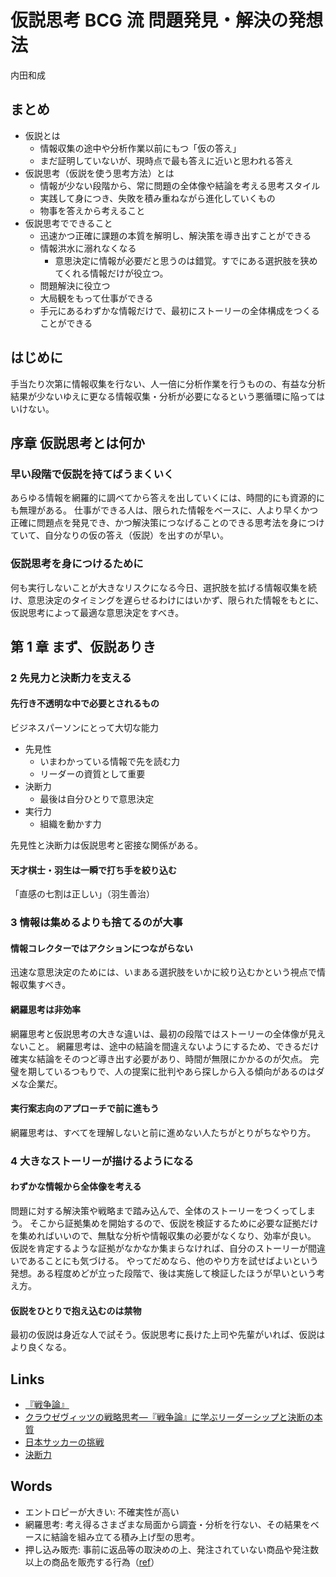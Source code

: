 # 仮説思考 BCG 流 問題発見・解決の発想法
内田和成

## まとめ
- 仮説とは
    - 情報収集の途中や分析作業以前にもつ「仮の答え」
    - まだ証明していないが、現時点で最も答えに近いと思われる答え
- 仮説思考（仮説を使う思考方法）とは
    - 情報が少ない段階から、常に問題の全体像や結論を考える思考スタイル
    - 実践して身につき、失敗を積み重ねながら進化していくもの
    - 物事を答えから考えること
- 仮説思考でできること
    - 迅速かつ正確に課題の本質を解明し、解決策を導き出すことができる
    - 情報洪水に溺れなくなる
        - 意思決定に情報が必要だと思うのは錯覚。すでにある選択肢を狭めてくれる情報だけが役立つ。
    - 問題解決に役立つ
    - 大局観をもって仕事ができる
    - 手元にあるわずかな情報だけで、最初にストーリーの全体構成をつくることができる

## はじめに
手当たり次第に情報収集を行ない、人一倍に分析作業を行うものの、有益な分析結果が少ないゆえに更なる情報収集・分析が必要になるという悪循環に陥ってはいけない。

## 序章 仮説思考とは何か
### 早い段階で仮説を持てばうまくいく
あらゆる情報を網羅的に調べてから答えを出していくには、時間的にも資源的にも無理がある。
仕事ができる人は、限られた情報をベースに、人より早くかつ正確に問題点を発見でき、かつ解決策につなげることのできる思考法を身につけていて、自分なりの仮の答え（仮説）を出すのが早い。

### 仮説思考を身につけるために
何も実行しないことが大きなリスクになる今日、選択肢を拡げる情報収集を続け、意思決定のタイミングを遅らせるわけにはいかず、限られた情報をもとに、仮説思考によって最適な意思決定をすべき。

## 第 1 章 まず、仮説ありき
### 2 先見力と決断力を支える
#### 先行き不透明な中で必要とされるもの
ビジネスパーソンにとって大切な能力
- 先見性
    - いまわかっている情報で先を読む力
    - リーダーの資質として重要
- 決断力
    - 最後は自分ひとりで意思決定
- 実行力
    - 組織を動かす力

先見性と決断力は仮説思考と密接な関係がある。

#### 天才棋士・羽生は一瞬で打ち手を絞り込む
「直感の七割は正しい」（羽生善治）

### 3 情報は集めるよりも捨てるのが大事

#### 情報コレクターではアクションにつながらない
迅速な意思決定のためには、いまある選択肢をいかに絞り込むかという視点で情報収集すべき。

#### 網羅思考は非効率
網羅思考と仮説思考の大きな違いは、最初の段階ではストーリーの全体像が見えないこと。
網羅思考は、途中の結論を間違えないようにするため、できるだけ確実な結論をそのつど導き出す必要があり、時間が無限にかかるのが欠点。
完璧を期しているつもりで、人の提案に批判やあら探しから入る傾向があるのはダメな企業だ。

#### 実行案志向のアプローチで前に進もう
網羅思考は、すべてを理解しないと前に進めない人たちがとりがちなやり方。

### 4 大きなストーリーが描けるようになる
#### わずかな情報から全体像を考える
問題に対する解決策や戦略まで踏み込んで、全体のストーリーをつくってしまう。
そこから証拠集めを開始するので、仮説を検証するために必要な証拠だけを集めればいいので、無駄な分析や情報収集の必要がなくなり、効率が良い。
仮説を肯定するような証拠がなかなか集まらなければ、自分のストーリーが間違いであることにも気づける。
やってだめなら、他のやり方を試せばよいという発想。ある程度めどが立った段階で、後は実施して検証したほうが早いという考え方。

#### 仮説をひとりで抱え込むのは禁物
最初の仮説は身近な人で試そう。仮説思考に長けた上司や先輩がいれば、仮説はより良くなる。

## Links
- [『戦争論』](https://www.amazon.co.jp/%E6%88%A6%E4%BA%89%E8%AB%96%E3%80%88%E4%B8%8A%E3%80%89-%E4%B8%AD%E5%85%AC%E6%96%87%E5%BA%AB-%E3%82%AB%E3%83%BC%E3%83%AB%E3%83%BB%E3%83%95%E3%82%A9%E3%83%B3-%E3%82%AF%E3%83%A9%E3%82%A6%E3%82%BC%E3%83%B4%E3%82%A3%E3%83%83%E3%83%84/dp/4122039398)
- [クラウゼヴィッツの戦略思考―『戦争論』に学ぶリーダーシップと決断の本質](https://www.amazon.co.jp/%E3%82%AF%E3%83%A9%E3%82%A6%E3%82%BC%E3%83%B4%E3%82%A3%E3%83%83%E3%83%84%E3%81%AE%E6%88%A6%E7%95%A5%E6%80%9D%E8%80%83%E2%80%95%E3%80%8E%E6%88%A6%E4%BA%89%E8%AB%96%E3%80%8F%E3%81%AB%E5%AD%A6%E3%81%B6%E3%83%AA%E3%83%BC%E3%83%80%E3%83%BC%E3%82%B7%E3%83%83%E3%83%97%E3%81%A8%E6%B1%BA%E6%96%AD%E3%81%AE%E6%9C%AC%E8%B3%AA-%E3%83%86%E3%82%A3%E3%83%BC%E3%83%8F%E3%83%BB%E3%83%95%E3%82%A9%E3%83%B3-%E3%82%AE%E3%83%BC%E3%83%84%E3%82%A3%E3%83%BC/dp/4478374023)
- [日本サッカーの挑戦](https://www.amazon.co.jp/%E6%97%A5%E6%9C%AC%E3%82%B5%E3%83%83%E3%82%AB%E3%83%BC%E3%81%AE%E6%8C%91%E6%88%A6-%E3%83%8F%E3%83%B3%E3%82%B9-%E3%82%AA%E3%83%95%E3%83%88/dp/4062063638)
- [決断力](https://www.amazon.co.jp/%E6%B1%BA%E6%96%AD%E5%8A%9B-%E8%A7%92%E5%B7%9Done%E3%83%86%E3%83%BC%E3%83%9E21-%E7%BE%BD%E7%94%9F-%E5%96%84%E6%B2%BB/dp/4047100080)

## Words
- エントロピーが大きい: 不確実性が高い
- 網羅思考: 考え得るさまざまな局面から調査・分析を行ない、その結果をベースに結論を組み立てる積み上げ型の思考。
- 押し込み販売: 事前に返品等の取決めの上、発注されていない商品や発注数以上の商品を販売する行為（[ref](https://www2.deloitte.com/jp/ja/pages/risk/articles/or/glossary-oshikomi.html)）
